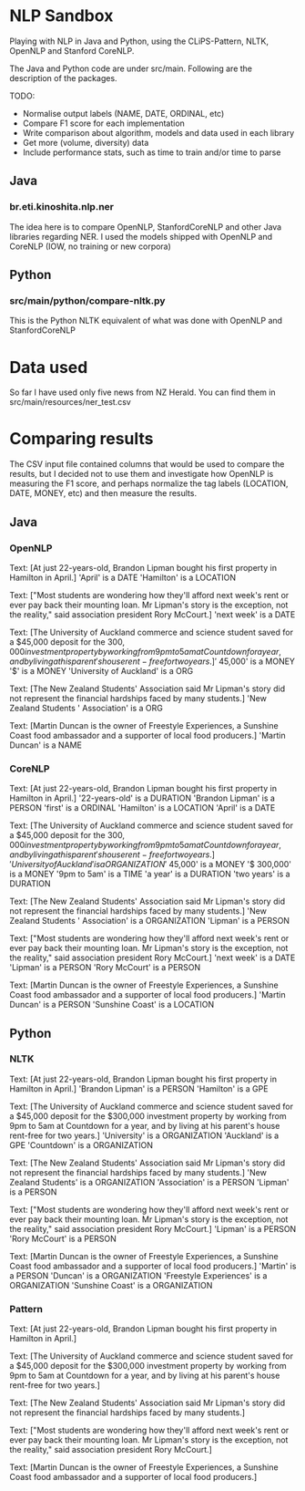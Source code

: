 # NLP Sandbox

Playing with NLP in Java and Python, using the CLiPS-Pattern, NLTK, OpenNLP and Stanford CoreNLP.

The Java and Python code are under src/main. Following are the description of the packages.

TODO:

* Normalise output labels (NAME, DATE, ORDINAL, etc)
* Compare F1 score for each implementation
* Write comparison about algorithm, models and data used in each library
* Get more (volume, diversity) data
* Include performance stats, such as time to train and/or time to parse

## Java

### br.eti.kinoshita.nlp.ner

The idea here is to compare OpenNLP, StanfordCoreNLP and other Java libraries
regarding NER. I used the models shipped with OpenNLP and CoreNLP (IOW, no training
or new corpora)

## Python

### src/main/python/compare-nltk.py

This is the Python NLTK equivalent of what was done with OpenNLP and StanfordCoreNLP

# Data used

So far I have used only five news from NZ Herald. You can find them in src/main/resources/ner_test.csv

# Comparing results

The CSV input file contained columns that would be used to compare the results, but I decided not to use them and investigate how OpenNLP is measuring the F1 score, and perhaps normalize the tag labels (LOCATION, DATE, MONEY, etc) and then measure the results.

## Java

### OpenNLP

Text: [At just 22-years-old, Brandon Lipman bought his first property in Hamilton in April.]
'April' is a DATE
'Hamilton' is a LOCATION

Text: ["Most students are wondering how they'll afford next week's rent or ever pay back their mounting loan. Mr Lipman's story is the exception, not the reality," said association president Rory McCourt.]
'next week' is a DATE

Text: [The University of Auckland commerce and science student saved for a $45,000 deposit for the $300,000 investment property by working from 9pm to 5am at Countdown for a year, and by living at his parent's house rent-free for two years.]
'$ 45,000' is a MONEY
'$' is a MONEY
'University of Auckland' is a ORG

Text: [The New Zealand Students' Association said Mr Lipman's story did not represent the financial hardships faced by many students.]
'New Zealand Students ' Association' is a ORG

Text: [Martin Duncan is the owner of Freestyle Experiences, a Sunshine Coast food ambassador and a supporter of local food producers.]
'Martin Duncan' is a NAME

### CoreNLP

Text: [At just 22-years-old, Brandon Lipman bought his first property in Hamilton in April.]
'22-years-old' is a DURATION
'Brandon Lipman' is a PERSON
'first' is a ORDINAL
'Hamilton' is a LOCATION
'April' is a DATE

Text: [The University of Auckland commerce and science student saved for a $45,000 deposit for the $300,000 investment property by working from 9pm to 5am at Countdown for a year, and by living at his parent's house rent-free for two years.]
'University of Auckland' is a ORGANIZATION
'$ 45,000' is a MONEY
'$ 300,000' is a MONEY
'9pm to 5am' is a TIME
'a year' is a DURATION
'two years' is a DURATION

Text: [The New Zealand Students' Association said Mr Lipman's story did not represent the financial hardships faced by many students.]
'New Zealand Students ' Association' is a ORGANIZATION
'Lipman' is a PERSON

Text: ["Most students are wondering how they'll afford next week's rent or ever pay back their mounting loan. Mr Lipman's story is the exception, not the reality," said association president Rory McCourt.]
'next week' is a DATE
'Lipman' is a PERSON
'Rory McCourt' is a PERSON

Text: [Martin Duncan is the owner of Freestyle Experiences, a Sunshine Coast food ambassador and a supporter of local food producers.]
'Martin Duncan' is a PERSON
'Sunshine Coast' is a LOCATION

## Python

### NLTK

Text: [At just 22-years-old, Brandon Lipman bought his first property in Hamilton in April.]
'Brandon Lipman' is a PERSON
'Hamilton' is a GPE

Text: [The University of Auckland commerce and science student saved for a $45,000 deposit for the $300,000 investment property by working from 9pm to 5am at Countdown for a year, and by living at his parent's house rent-free for two years.]
'University' is a ORGANIZATION
'Auckland' is a GPE
'Countdown' is a ORGANIZATION

Text: [The New Zealand Students' Association said Mr Lipman's story did not represent the financial hardships faced by many students.]
'New Zealand Students' is a ORGANIZATION
'Association' is a PERSON
'Lipman' is a PERSON

Text: ["Most students are wondering how they'll afford next week's rent or ever pay back their mounting loan. Mr Lipman's story is the exception, not the reality," said association president Rory McCourt.]
'Lipman' is a PERSON
'Rory McCourt' is a PERSON

Text: [Martin Duncan is the owner of Freestyle Experiences, a Sunshine Coast food ambassador and a supporter of local food producers.]
'Martin' is a PERSON
'Duncan' is a ORGANIZATION
'Freestyle Experiences' is a ORGANIZATION
'Sunshine Coast' is a ORGANIZATION

### Pattern

Text: [At just 22-years-old, Brandon Lipman bought his first property in Hamilton in April.]

Text: [The University of Auckland commerce and science student saved for a $45,000 deposit for the $300,000 investment property by working from 9pm to 5am at Countdown for a year, and by living at his parent's house rent-free for two years.]

Text: [The New Zealand Students' Association said Mr Lipman's story did not represent the financial hardships faced by many students.]

Text: ["Most students are wondering how they'll afford next week's rent or ever pay back their mounting loan. Mr Lipman's story is the exception, not the reality," said association president Rory McCourt.]

Text: [Martin Duncan is the owner of Freestyle Experiences, a Sunshine Coast food ambassador and a supporter of local food producers.]
